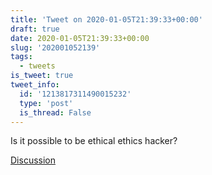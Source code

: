 ```yaml
---
title: 'Tweet on 2020-01-05T21:39:33+00:00'
draft: true
date: 2020-01-05T21:39:33+00:00
slug: '202001052139'
tags:
  - tweets
is_tweet: true
tweet_info:
  id: '1213817311490015232'
  type: 'post'
  is_thread: False
---
```




Is it possible to be ethical ethics hacker?

[Discussion](https://x.com/sytelus/status/1213817311490015232)
